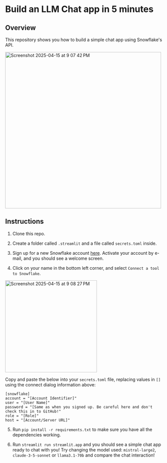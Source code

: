 # Build an LLM Chat app in 5 minutes 
## Overview

This repository shows you how to build a simple chat app using Snowflake's API. 

<img width="500" alt="Screenshot 2025-04-15 at 9 07 42 PM" src="https://github.com/user-attachments/assets/77d46ef8-a4c8-481e-b07c-a81f4c6bbaed" />

## Instructions 

1. Clone this repo.

2. Create a folder called `.streamlit` and a file called `secrets.toml` inside.

3. Sign up for a new Snowflake account [here](https://mlh.link/snowflake). Activate your account by e-mail, and you should see a welcome screen. 
  
4. Click on your name in the bottom left corner, and select `Connect a tool to Snowflake`.

 <img width="294" alt="Screenshot 2025-04-15 at 9 08 27 PM" src="https://github.com/user-attachments/assets/d485f628-e397-4869-82d7-c5e1c1af24c0" />
  
  
Copy and paste the below into your `secrets.toml` file, replacing values in `[]` using the connect dialog information above: 

  ```
[snowflake]
account = "[Account Identifier]"
user = "[User Name]"
password = "[Same as when you signed up. Be careful here and don't check this in to GitHub!"
role = "[Role]"
host = "[Account/Server URL]"
```

5. Run `pip install -r requirements.txt` to make sure you have all the dependencies working.

6. Run `streamlit run streamlit.app` and you should see a simple chat app ready to chat with you! Try changing the model used: `mistral-large2`, `claude-3-5-sonnet` or `llama3.1-70b` and compare the chat interaction! 

